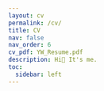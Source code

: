 ```yaml
---
layout: cv
permalink: /cv/
title: CV
nav: false
nav_order: 6
cv_pdf: YW_Resume.pdf
description: Hi👋 It's me.
toc:
  sidebar: left
---
```


